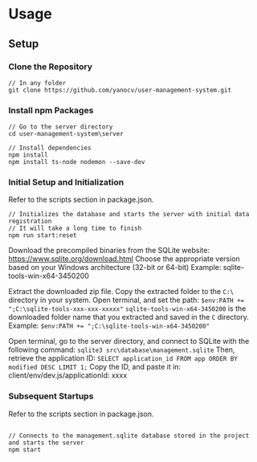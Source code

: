 # Usage

## Setup

### Clone the Repository

```
// In any folder
git clone https://github.com/yanocv/user-management-system.git
```

### Install npm Packages

```
// Go to the server directory
cd user-management-system\server

// Install dependencies
npm install
npm install ts-node nodemon --save-dev
```

### Initial Setup and Initialization

Refer to the scripts section in package.json.

```
// Initializes the database and starts the server with initial data registration
// It will take a long time to finish
npm run start:reset
```

Download the precompiled binaries from the SQLite website: https://www.sqlite.org/download.html
Choose the appropriate version based on your Windows architecture (32-bit or 64-bit)
Example: sqlite-tools-win-x64-3450200

Extract the downloaded zip file.
Copy the extracted folder to the `C:\` directory in your system.
Open terminal, and set the path: `$env:PATH += ";C:\sqlite-tools-xxx-xxx-xxxxx"`
`sqlite-tools-win-x64-3450200` is the downloaded folder name that you extracted and saved in the `C` directory.
Example: `$env:PATH += ";C:\sqlite-tools-win-x64-3450200"`

Open terminal, go to the server directory, and connect to SQLite with the following command:
`sqlite3 src\database\management.sqlite`
Then, retrieve the application ID: `SELECT application_id FROM app ORDER BY modified DESC LIMIT 1;`
Copy the ID, and paste it in: client/env/dev.js/applicationId: xxxx

### Subsequent Startups

Refer to the scripts section in package.json.

```

// Connects to the management.sqlite database stored in the project and starts the server
npm start

```
